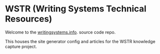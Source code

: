 # WSTR (Writing Systems Technical Resources)

Welcome to the [writingsystems.info](https://writingsystems.info/). source code repo.

This houses the site generator config and articles for the WSTR knowledge capture project.
